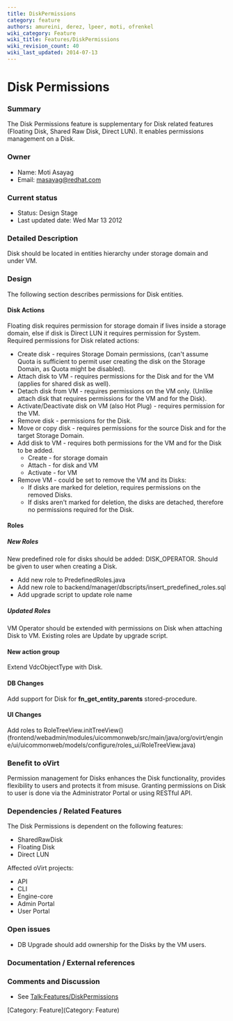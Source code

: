 ```yaml
---
title: DiskPermissions
category: feature
authors: amureini, derez, lpeer, moti, ofrenkel
wiki_category: Feature
wiki_title: Features/DiskPermissions
wiki_revision_count: 40
wiki_last_updated: 2014-07-13
---
```


# Disk Permissions

### Summary

The Disk Permissions feature is supplementary for Disk related features (Floating Disk, Shared Raw Disk, Direct LUN). It enables permissions management on a Disk.

### Owner

*   Name: Moti Asayag
*   Email: masayag@redhat.com

### Current status

*   Status: Design Stage
*   Last updated date: Wed Mar 13 2012

### Detailed Description

Disk should be located in entities hierarchy under storage domain and under VM.

### Design

The following section describes permissions for Disk entities.

#### Disk Actions

Floating disk requires permission for storage domain if lives inside a storage domain, else if disk is Direct LUN it requires permission for System.
Required permissions for Disk related actions:

*   Create disk - requires Storage Domain permissions, (can't assume Quota is sufficient to permit user creating the disk on the Storage Domain, as Quota might be disabled).
*   Attach disk to VM - requires permissions for the Disk and for the VM (applies for shared disk as well).
*   Detach disk from VM - requires permissions on the VM only. (Unlike attach disk that requires permissions for the VM and for the Disk).
*   Activate/Deactivate disk on VM (also Hot Plug) - requires permission for the VM.
*   Remove disk - permissions for the Disk.
*   Move or copy disk - requires permissions for the source Disk and for the target Storage Domain.
*   Add disk to VM - requires both permissions for the VM and for the Disk to be added.
    -   Create - for storage domain
    -   Attach - for disk and VM
    -   Activate - for VM
*   Remove VM - could be set to remove the VM and its Disks:
    -   If disks are marked for deletion, requires permissions on the removed Disks.
    -   If disks aren't marked for deletion, the disks are detached, therefore no permissions required for the Disk.

#### Roles

##### New Roles

New predefined role for disks should be added: DISK_OPERATOR. Should be given to user when creating a Disk.

*   Add new role to PredefinedRoles.java
*   Add new role to backend/manager/dbscripts/insert_predefined_roles.sql
*   Add upgrade script to update role name

##### Updated Roles

VM Operator should be extended with permissions on Disk when attaching Disk to VM. Existing roles are Update by upgrade script.

#### New action group

Extend VdcObjectType with Disk.

#### DB Changes

Add support for Disk for **fn_get_entity_parents** stored-procedure.

#### UI Changes

Add roles to RoleTreeView.initTreeView() (frontend/webadmin/modules/uicommonweb/src/main/java/org/ovirt/engine/ui/uicommonweb/models/configure/roles_ui/RoleTreeView.java)

### Benefit to oVirt

Permission management for Disks enhances the Disk functionality, provides flexibility to users and protects it from misuse. Granting permissions on Disk to user is done via the Administrator Portal or using RESTful API.

### Dependencies / Related Features

The Disk Permissions is dependent on the following features:

*   SharedRawDisk
*   Floating Disk
*   Direct LUN

Affected oVirt projects:

*   API
*   CLI
*   Engine-core
*   Admin Portal
*   User Portal

### Open issues

*   DB Upgrade should add ownership for the Disks by the VM users.

### Documentation / External references

### Comments and Discussion

*   See <Talk:Features/DiskPermissions>

[Category: Feature](Category: Feature)
